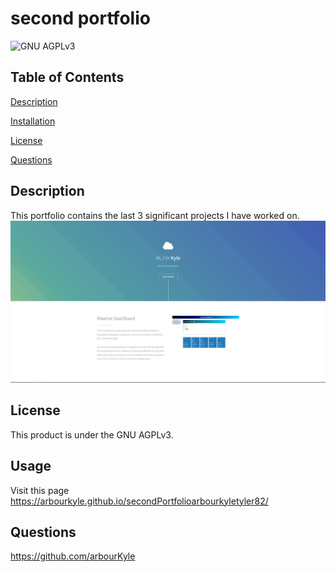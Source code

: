 # second portfolio
![GNU AGPLv3](https://img.shields.io/badge/license-GNU%20AGPLv3-blue.svg)
## Table of Contents

[Description](#description)

[Installation](#installation)

[License](#license)

[Questions](#questions)

## Description
This portfolio contains the last 3 significant projects I have worked on.
![](./images/secondPortfolio.jpg)

## License
This product is under the GNU AGPLv3.

## Usage
Visit this page https://arbourkyle.github.io/secondPortfolioarbourkyletyler82/

## Questions
https://github.com/arbourKyle 
